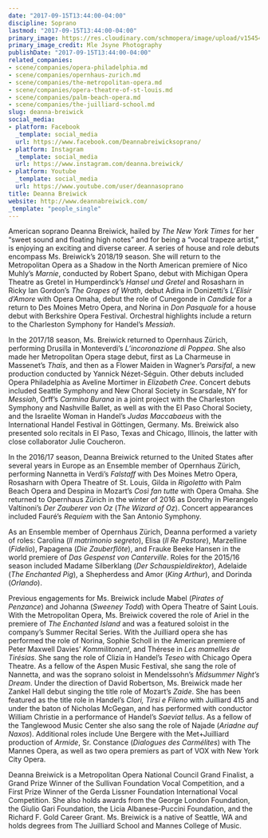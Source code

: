 ```yaml
---
date: "2017-09-15T13:44:00-04:00"
discipline: Soprano
lastmod: "2017-09-15T13:44:00-04:00"
primary_image: https://res.cloudinary.com/schmopera/image/upload/v1545409169/media/webhook-uploads/1505497192833/Deanna_Breiwick_pc_Mle_Jayne_Photography_a_300dpi.jpg.jpg
primary_image_credit: Mle Jsyne Photography
publishDate: "2017-09-15T13:44:00-04:00"
related_companies:
- scene/companies/opera-philadelphia.md
- scene/companies/opernhaus-zurich.md
- scene/companies/the-metropolitan-opera.md
- scene/companies/opera-theatre-of-st-louis.md
- scene/companies/palm-beach-opera.md
- scene/companies/the-juilliard-school.md
slug: deanna-breiwick
social_media:
- platform: Facebook
  _template: social_media
  url: https://www.facebook.com/Deannabreiwicksoprano/
- platform: Instagram
  _template: social_media
  url: https://www.instagram.com/deanna.breiwick/
- platform: Youtube
  _template: social_media
  url: https://www.youtube.com/user/deannasoprano
title: Deanna Breiwick
website: http://www.deannabreiwick.com/
_template: "people_single"
---
```

American soprano Deanna Breiwick, hailed by _The New York Times_ for her “sweet sound and floating high notes” and for being a “vocal trapeze artist,” is enjoying an exciting and diverse career. A series of house and role debuts encompass Ms. Breiwick’s 2018/19 season. She will return to the Metropolitan Opera as a Shadow in the North American premiere of Nico Muhly’s _Marnie_, conducted by Robert Spano, debut with Michigan Opera Theatre as Gretel in Humperdinck’s _Hansel und Gretel_ and Rosasharn in Ricky Ian Gordon’s _The Grapes of Wrath_, debut Adina in Donizetti’s _L’Elisir d’Amore_ with Opera Omaha, debut the role of Cunegonde in _Candide_ for a return to Des Moines Metro Opera, and Norina in _Don Pasquale_ for a house debut with Berkshire Opera Festival. Orchestral highlights include a return to the Charleston Symphony for Handel’s _Messiah_.   
  
In the 2017/18 season, Ms. Breiwick returned to Opernhaus Zürich, performing Drusilla in Monteverdi’s _L’incoronazione di Poppea_. She also made her Metropolitan Opera stage debut, first as La Charmeuse in Massenet’s _Thaïs_, and then as a Flower Maiden in Wagner’s _Parsifal_, a new production conducted by Yannick Nézet-Séguin. Other debuts included Opera Philadelphia as Aveline Mortimer in _Elizabeth Cree_. Concert debuts included Seattle Symphony and New Choral Society in Scarsdale, NY for _Messiah_, Orff’s _Carmina Burana_ in a joint project with the Charleston Symphony and Nashville Ballet, as well as with the El Paso Choral Society, and the Israelite Woman in Handel’s _Judas Maccabaeus_ with the International Handel Festival in Göttingen, Germany. Ms. Breiwick also presented solo recitals in El Paso, Texas and Chicago, Illinois, the latter with close collaborator Julie Coucheron.   
  
In the 2016/17 season, Deanna Breiwick returned to the United States after several years in Europe as an Ensemble member of Opernhaus Zürich, performing Nannetta in Verdi’s _Falstaff_ with Des Moines Metro Opera, Rosasharn with Opera Theatre of St. Louis, Gilda in _Rigoletto_ with Palm Beach Opera and Despina in Mozart’s _Così fan tutte_ with Opera Omaha. She returned to Opernhaus Zürich in the winter of 2016 as Dorothy in Pierangelo Valtinoni’s _Der Zauberer von Oz_ (_The Wizard of Oz_). Concert appearances included Fauré’s _Requiem_ with the San Antonio Symphony.   
  
As an Ensemble member of Opernhaus Zürich, Deanna performed a variety of roles: Carolina (_Il matrimonio segreto_), Elisa (_Il Re Pastore_), Marzelline (_Fidelio_), Papagena (_Die Zauberflöte_), and Frauke Beeke Hansen in the world premiere of _Das Gespenst von Canterville_. Roles for the 2015/16 season included Madame Silberklang (_Der Schauspieldirektor_), Adelaide (_The Enchanted Pig_), a Shepherdess and Amor (_King Arthur_), and Dorinda (_Orlando_).   
  
Previous engagements for Ms. Breiwick include Mabel (_Pirates of Penzance_) and Johanna (_Sweeney Todd_) with Opera Theatre of Saint Louis. With the Metropolitan Opera, Ms. Breiwick covered the role of Ariel in the premiere of _The Enchanted Island_ and was a featured soloist in the company’s Summer Recital Series. With the Juilliard opera she has performed the role of Norina, Sophie Scholl in the American premiere of Peter Maxwell Davies’ _Kommilitonen!_, and Thérese in _Les mamelles de Tirésias_. She sang the role of Clizia in Handel’s _Teseo_ with Chicago Opera Theatre. As a fellow of the Aspen Music Festival, she sang the role of Nannetta, and was the soprano soloist in Mendelssohn’s _Midsummer Night’s Dream_. Under the direction of David Robertson, Ms. Breiwick made her Zankel Hall debut singing the title role of Mozart’s _Zaide_. She has been featured as the title role in Handel’s _Clori, Tirsi e Fileno_ with Juilliard 415 and under the baton of Nicholas McGegan, and has performed with conductor William Christie in a performance of Handel’s _Saeviat tellus_. As a fellow of the Tanglewood Music Center she also sang the role of Najade (_Ariadne auf Naxos_). Additional roles include Une Bergere with the Met+Juilliard production of _Armide_, Sr. Constance (_Dialogues des Carmélites_) with The Mannes Opera, as well as two opera premiers as part of VOX with New York City Opera.   
  
Deanna Breiwick is a Metropolitan Opera National Council Grand Finalist, a Grand Prize Winner of the Sullivan Foundation Vocal Competition, and a First Prize Winner of the Gerda Lissner Foundation International Vocal Competition. She also holds awards from the George London Foundation, the Giulio Gari Foundation, the Licia Albanese-Puccini Foundation, and the Richard F. Gold Career Grant. Ms. Breiwick is a native of Seattle, WA and holds degrees from The Juilliard School and Mannes College of Music.